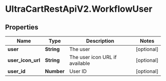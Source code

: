 # UltraCartRestApiV2.WorkflowUser

## Properties

Name | Type | Description | Notes
------------ | ------------- | ------------- | -------------
**user** | **String** | The user | [optional] 
**user_icon_url** | **String** | The user icon URL if available | [optional] 
**user_id** | **Number** | User ID | [optional] 


